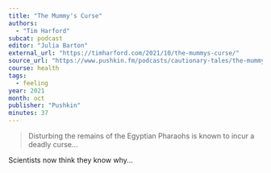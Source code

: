 ```yaml
---
title: "The Mummy's Curse"
authors:
  - "Tim Harford"
subcat: podcast
editor: "Julia Barton"
external_url: "https://timharford.com/2021/10/the-mummys-curse/"
source_url: "https://www.pushkin.fm/podcasts/cautionary-tales/the-mummys-curse"
course: health
tags:
  - feeling
year: 2021
month: oct
publisher: "Pushkin"
minutes: 37
---
```


> Disturbing the remains of the Egyptian Pharaohs is known to incur a deadly curse...

Scientists now think they know why...
